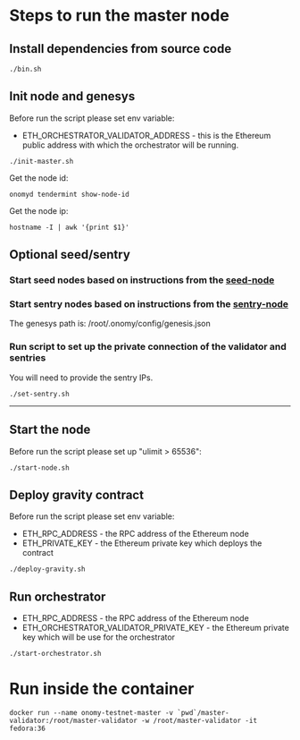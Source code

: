 # Steps to run the master node

## Install dependencies from source code

```
./bin.sh
```

## Init node and genesys

Before run the script please set env variable:

* ETH_ORCHESTRATOR_VALIDATOR_ADDRESS - this is the Ethereum public address with which the orchestrator will be running.

```
./init-master.sh
```

Get the node id:
```
onomyd tendermint show-node-id
```

Get the node ip:
```
hostname -I | awk '{print $1}'
```

## Optional seed/sentry

### Start seed nodes based on instructions from the [seed-node](../seed-node/readme.md)

### Start sentry nodes based on instructions from the [sentry-node](../sentry-node/readme.md)

The genesys path is: /root/.onomy/config/genesis.json

### Run script to set up the private connection of the validator and sentries

You will need to provide the sentry IPs.

```
./set-sentry.sh
```

--------------------------------------------------------------

## Start the node

Before run the script please set up "ulimit > 65536":

```
./start-node.sh
```

## Deploy gravity contract

Before run the script please set env variable:

* ETH_RPC_ADDRESS - the RPC address of the Ethereum node
* ETH_PRIVATE_KEY - the Ethereum private key which deploys the contract

```
./deploy-gravity.sh
```

## Run orchestrator

* ETH_RPC_ADDRESS - the RPC address of the Ethereum node
* ETH_ORCHESTRATOR_VALIDATOR_PRIVATE_KEY - the Ethereum private key which will be use for the orchestrator

```
./start-orchestrator.sh
```

# Run inside the container

```
docker run --name onomy-testnet-master -v `pwd`/master-validator:/root/master-validator -w /root/master-validator -it fedora:36
```
